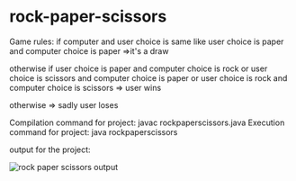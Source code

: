 # rock-paper-scissors
 Game  rules:
if computer and user choice is same like user choice is paper and computer choice is paper 
=>it's a draw

otherwise if user choice is paper and computer choice is rock or
user choice is scissors and computer choice is paper or 
user choice is rock and computer choice is scissors 
=> user wins 

otherwise
=> sadly user loses

Compilation command for project: javac rockpaperscissors.java
Execution command for project: java rockpaperscissors

output for the project:


![rock paper scissors output](https://github.com/Pesaru-Sreenidhi-Reddy/rock-paper-scissors/assets/82439346/cea0dccf-105d-48cf-a330-84627006d610)



